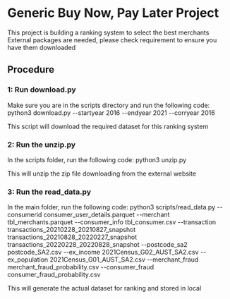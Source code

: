 # Generic Buy Now, Pay Later Project
This project is building a ranking system to select the best merchants
External packages are needed, please check requirement to ensure you have them downloaded

## Procedure
### 1: Run download.py
Make sure you are in the scripts directory and run the following code: python3 download.py --startyear 2016 --endyear 2021 --corryear 2016

This script will download the required dataset for this ranking system

### 2: Run the unzip.py
In the scripts folder, run the following code: python3 unzip.py

This will unzip the zip file downloading from the external website

### 3: Run the read_data.py
In the main folder, run the following code: python3 scripts/read_data.py --consumerid consumer_user_details.parquet --merchant tbl_merchants.parquet --consumer_info tbl_consumer.csv --transaction transactions_20210228_20210827_snapshot transactions_20210828_20220227_snapshot transactions_20220228_20220828_snapshot --postcode_sa2 postcode_SA2.csv --ex_income 2021Census_G02_AUST_SA2.csv --ex_population 2021Census_G01_AUST_SA2.csv --merchant_fraud merchant_fraud_probability.csv  --consumer_fraud consumer_fraud_probability.csv

This will generate the actual dataset for ranking and stored in local
